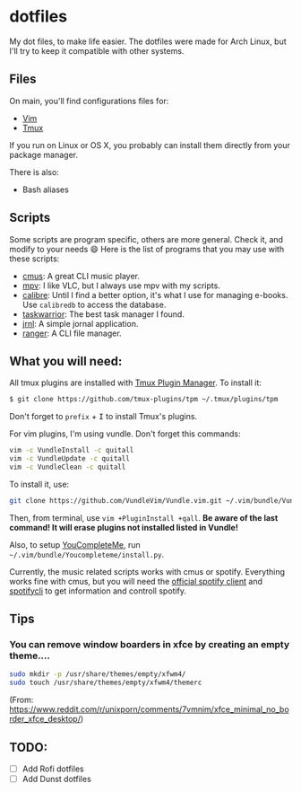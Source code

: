 # dotfiles
My dot files, to make life easier. The dotfiles were made for Arch Linux, but I'll try to keep it compatible with other systems.

## Files
On main, you'll find configurations files for:
- [Vim](https://www.vim.org/)
- [Tmux](https://github.com/tmux/tmux)

If you run on Linux or OS X, you probably can install them directly from your package manager.

There is also:
- Bash aliases

## Scripts
Some scripts are program specific, others are more general. Check it, and modify to your needs :smile:
Here is the list of programs that you may use with these scripts:
- [cmus](https://cmus.github.io/): A great CLI music player.
- [mpv](https://mpv.io/): I like VLC, but I always use mpv with my scripts.
- [calibre](https://calibre-ebook.com/): Until I find a better option, it's what I use for managing e-books. Use `calibredb` to access the database.
- [taskwarrior](https://taskwarrior.org/): The best task manager I found.
- [jrnl](https://jrnl.sh/): A simple jornal application.
- [ranger](https://github.com/ranger/ranger): A CLI file manager.

## What you will need:
All tmux plugins are installed with [Tmux Plugin Manager](https://github.com/tmux-plugins/tpm). To install it:
```bash
$ git clone https://github.com/tmux-plugins/tpm ~/.tmux/plugins/tpm
```

Don't forget to `prefix` + <kbd>I</kbd> to install Tmux's plugins.

For vim plugins, I'm using vundle. Don't forget this commands:
```bash
vim -c VundleInstall -c quitall
vim -c VundleUpdate -c quitall
vim -c VundleClean -c quitall
```

To install it, use:
```bash
git clone https://github.com/VundleVim/Vundle.vim.git ~/.vim/bundle/Vundle.vim
```
Then, from terminal, use `vim +PluginInstall +qall`.
**Be aware of the last command! It will erase plugins not installed listed in Vundle!**

Also, to setup [YouCompleteMe](https://github.com/ycm-core/YouCompleteMe), run `~/.vim/bundle/Youcompleteme/install.py`.

Currently, the music related scripts works with cmus or spotify. Everything works fine with cmus, but you will need the [official spotify client](https://www.spotify.com/br/download/linux/) and [spotifycli](https://github.com/pwittchen/spotify-cli-linux) to get information and controll spotify.

## Tips
### You can remove window boarders in xfce by creating an empty theme....
```bash
sudo mkdir -p /usr/share/themes/empty/xfwm4/
sudo touch /usr/share/themes/empty/xfwm4/themerc
```
(From: https://www.reddit.com/r/unixporn/comments/7vmnim/xfce_minimal_no_border_xfce_desktop/)

## TODO:
- [ ] Add Rofi dotfiles
- [ ] Add Dunst dotfiles
